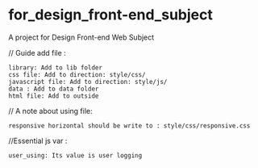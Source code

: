 # for_design_front-end_subject
A project for Design Front-end Web Subject


// Guide add file :

	library: Add to lib folder
	css file: Add to direction: style/css/
	javascript file: Add to direction: style/js/
	data : Add to data folder
	html file: Add to outside
	
// A note about using file:

	responsive horizontal should be write to : style/css/responsive.css
	
//Essential js var :

	user_using: Its value is user logging
